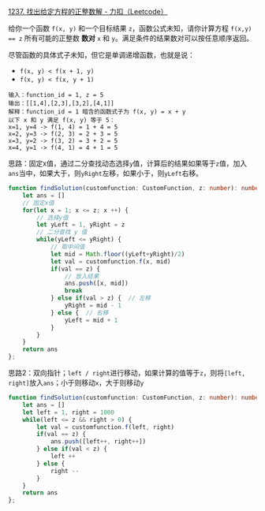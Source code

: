 [1237. 找出给定方程的正整数解 - 力扣（Leetcode）](https://leetcode.cn/problems/find-positive-integer-solution-for-a-given-equation/description/)

给你一个函数 `f(x, y)` 和一个目标结果 `z`，函数公式未知，请你计算方程 `f(x,y) == z` 所有可能的正整数 **数对** `x` 和 `y`。满足条件的结果数对可以按任意顺序返回。

尽管函数的具体式子未知，但它是单调递增函数，也就是说：

- `f(x, y) < f(x + 1, y)`
- `f(x, y) < f(x, y + 1)`

```
输入：function_id = 1, z = 5
输出：[[1,4],[2,3],[3,2],[4,1]]
解释：function_id = 1 暗含的函数式子为 f(x, y) = x + y
以下 x 和 y 满足 f(x, y) 等于 5：
x=1, y=4 -> f(1, 4) = 1 + 4 = 5
x=2, y=3 -> f(2, 3) = 2 + 3 = 5
x=3, y=2 -> f(3, 2) = 3 + 2 = 5
x=4, y=1 -> f(4, 1) = 4 + 1 = 5
```

思路：固定x值，通过二分查找动态选择`y`值，计算后的结果如果等于`z`值，加入`ans`当中，如果大于，则`yRight`左移，如果小于，则`yLeft`右移。

```typescript
function findSolution(customfunction: CustomFunction, z: number): number[][] {
    let ans = []
    // 固定x值
	for(let x = 1; x <= z; x ++) {
        // 选择y值
        let yLeft = 1, yRight = z
        // 二分查找 y 值
        while(yLeft <= yRight) {
            // 取中间值
            let mid = Math.floor((yLeft+yRight)/2)
            let val = customfunction.f(x, mid)
            if(val == z) {
                // 放入结果
                ans.push([x, mid])
                break
            } else if(val > z) {  // 左移
                yRight = mid - 1
            } else {  // 右移
                yLeft = mid + 1
            }
        }
    }
    return ans
};
```

思路2：双向指针；`left / right`进行移动，如果计算的值等于`z`，则将`[left, right]`放入`ans`；小于则移动`x`，大于则移动`y`

```typescript
function findSolution(customfunction: CustomFunction, z: number): number[][] {
    let ans = []
    let left = 1, right = 1000
    while(left <= z && right > 0) {
        let val = customfunction.f(left, right) 
        if(val == z) {
            ans.push([left++, right++])
        } else if(val < z) {
            left ++
        } else {
            right -- 
        }
    }
    return ans
};
```

